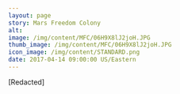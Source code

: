 ```yaml
---
layout: page
story: Mars Freedom Colony
alt:
image: /img/content/MFC/06H9X8lJ2joH.JPG
thumb_image: /img/content/MFC/06H9X8lJ2joH.JPG
icon_image: /img/content/STANDARD.png
date: 2017-04-14 09:00:00 US/Eastern
---
```


[Redacted]
